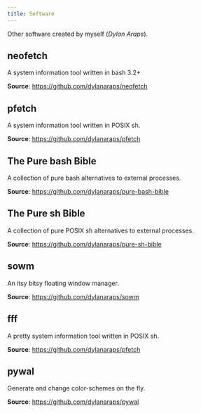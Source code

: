 ```yaml
---
title: Software
---
```


Other software created by myself (*Dylan Araps*).


## neofetch

A system information tool written in bash 3.2+

**Source**: <https://github.com/dylanaraps/neofetch>


## pfetch

A system information tool written in POSIX sh.

**Source**: <https://github.com/dylanaraps/pfetch>


## The Pure bash Bible

A collection of pure bash alternatives to external processes.

**Source**: <https://github.com/dylanaraps/pure-bash-bible>


## The Pure sh Bible

A collection of pure POSIX sh alternatives to external processes.

**Source**: <https://github.com/dylanaraps/pure-sh-bible>


## sowm

An itsy bitsy floating window manager.

**Source**: <https://github.com/dylanaraps/sowm>


## fff

A pretty system information tool written in POSIX sh.

**Source**: <https://github.com/dylanaraps/pfetch>


## pywal

Generate and change color-schemes on the fly.

**Source**: <https://github.com/dylanaraps/pywal>
